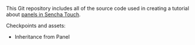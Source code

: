 This Git repository includes all of the source code used in creating a tutorial about [panels in Sencha Touch][tutorial].

Checkpoints and assets:

* Inheritance from Panel

[tutorial]: http://vimeo.com/15879797